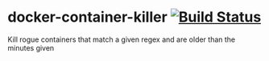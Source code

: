 # docker-container-killer [![Build Status](https://travis-ci.org/aebm/docker-container-killer.svg)](https://travis-ci.org/aebm/docker-container-killer)
Kill rogue containers that match a given regex and are older than the minutes given
